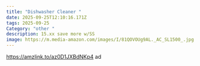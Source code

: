 ```yaml
---
title: "Dishwasher Cleaner "
date: 2025-09-25T12:10:16.171Z
tags: 2025-09-25
Category: "other "
description: 15.xx save more w/SS
image: https://m.media-amazon.com/images/I/81QOVOUg9AL._AC_SL1500_.jpg
---
```

https://amzlink.to/az0D1JXBdNKp4  ad